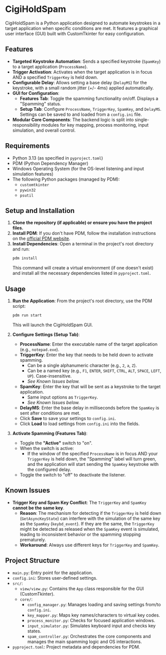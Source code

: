 # CigiHoldSpam

CigiHoldSpam is a Python application designed to automate keystrokes in a target application when specific conditions are met. It features a graphical user interface (GUI) built with CustomTkinter for easy configuration.

## Features

-   **Targeted Keystroke Automation**: Sends a specified keystroke (`SpamKey`) to a target application (`ProcessName`).
-   **Trigger Activation**: Activates when the target application is in focus AND a specified `TriggerKey` is held down.
-   **Configurable Delay**: Allows setting a base delay (`DelayMS`) for the keystroke, with a small random jitter (+/- 4ms) applied automatically.
-   **GUI for Configuration**: 
    -   **Features Tab**: Toggle the spamming functionality on/off. Displays a "Spamming" status.
    -   **Setup Tab**: Configure `ProcessName`, `TriggerKey`, `SpamKey`, and `DelayMS`. Settings can be saved to and loaded from a `config.ini` file.
-   **Modular Core Components**: The backend logic is split into single-responsibility modules for key mapping, process monitoring, input simulation, and overall control.

## Requirements

-   Python 3.13 (as specified in `pyproject.toml`)
-   PDM (Python Dependency Manager)
-   Windows Operating System (for the OS-level listening and input simulation features)
-   The following Python packages (managed by PDM):
    -   `customtkinter`
    -   `pywin32`
    -   `psutil`

## Setup and Installation

1.  **Clone the repository (if applicable) or ensure you have the project files.**
2.  **Install PDM**: If you don't have PDM, follow the installation instructions on the [official PDM website](https://pdm-project.org/).
3.  **Install Dependencies**: Open a terminal in the project's root directory and run:
    ```bash
    pdm install
    ```
    This command will create a virtual environment (if one doesn't exist) and install all the necessary dependencies listed in `pyproject.toml`.

## Usage

1.  **Run the Application**: From the project's root directory, use the PDM script:
    ```bash
    pdm run start
    ```
    This will launch the CigiHoldSpam GUI.

2.  **Configure Settings (Setup Tab)**:
    -   **ProcessName**: Enter the executable name of the target application (e.g., `notepad.exe`).
    -   **TriggerKey**: Enter the key that needs to be held down to activate spamming. 
        -   Can be a single alphanumeric character (e.g., `2`, `a`, `Z`).
        -   Can be a named key (e.g., `F1`, `ENTER`, `SHIFT`, `CTRL`, `ALT`, `SPACE`, `LEFT`, `UP`). Case-insensitive.
        -   *See Known Issues below.*
    -   **SpamKey**: Enter the key that will be sent as a keystroke to the target application.
        -   Same input options as `TriggerKey`.
        -   *See Known Issues below.*
    -   **DelayMS**: Enter the base delay in milliseconds before the `SpamKey` is sent after conditions are met.
    -   Click **Save** to save your settings to `config.ini`. 
    -   Click **Load** to load settings from `config.ini` into the fields.

3.  **Activate Spamming (Features Tab)**:
    -   Toggle the **"Active"** switch to "on".
    -   When the switch is active:
        -   If the window of the specified `ProcessName` is in focus AND your `TriggerKey` is held down, the "Spamming" label will turn green, and the application will start sending the `SpamKey` keystroke with the configured delay.
    -   Toggle the switch to "off" to deactivate the listener.

## Known Issues

-   **Trigger Key and Spam Key Conflict**: The `TriggerKey` and `SpamKey` **cannot be the same key**. 
    -   **Reason**: The mechanism for detecting if the `TriggerKey` is held down (`GetAsyncKeyState`) can interfere with the simulation of the same key as the `SpamKey` (`keybd_event`). If they are the same, the `TriggerKey` might be detected as released when the `SpamKey` event is simulated, leading to inconsistent behavior or the spamming stopping prematurely.
    -   **Workaround**: Always use different keys for `TriggerKey` and `SpamKey`.

## Project Structure

-   `main.py`: Entry point for the application.
-   `config.ini`: Stores user-defined settings.
-   `src/`:
    -   `view/view.py`: Contains the `App` class responsible for the GUI (CustomTkinter).
    -   `core/`:
        -   `config_manager.py`: Manages loading and saving settings from/to `config.ini`.
        -   `key_mapper.py`: Maps key names/characters to virtual key codes.
        -   `process_monitor.py`: Checks for focused application windows.
        -   `input_simulator.py`: Simulates keyboard input and checks key states.
        -   `spam_controller.py`: Orchestrates the core components and manages the main spamming logic and OS interactions.
-   `pyproject.toml`: Project metadata and dependencies for PDM. 